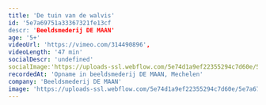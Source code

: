 ```yaml
---
title: 'De tuin van de walvis'
id: '5e7a69751a33367321fe13cf
descr: 'Beeldsmederij DE MAAN'
age: '5+'
videoUrl: 'https://vimeo.com/314490896',
videoLength: '47 min'
socialDescr: 'undefined'
socialImage:'https://uploads-ssl.webflow.com/5e74d1a9ef22355294c7d60e/5e7a676c48cd339f38046bfe_Deman_De%20tuin%20van%20de%20walvis_DiegoFranssens.jpg'
recordedAt: 'Opname in beeldsmederij DE MAAN, Mechelen'
company: 'Beeldsmederij DE MAAN'
image: 'https://uploads-ssl.webflow.com/5e74d1a9ef22355294c7d60e/5e7a676c48cd339f38046bfe_Deman_De%20tuin%20van%20de%20walvis_DiegoFranssens.jpg'
---
```


